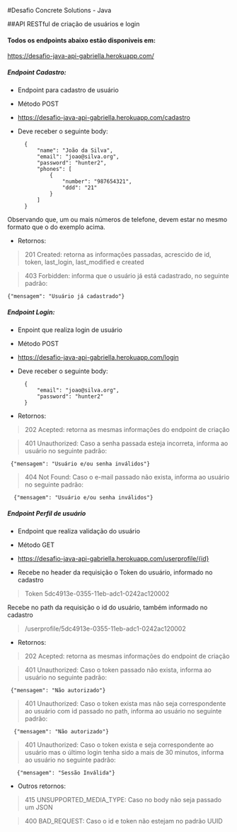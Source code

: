 #Desafio Concrete Solutions - Java 

##API RESTful de criação de usuários e login

#### Todos os endpoints abaixo estão disponiveis em: 
https://desafio-java-api-gabriella.herokuapp.com/


##### Endpoint Cadastro:

- Endpoint para cadastro de usuário

- Método POST

- https://desafio-java-api-gabriella.herokuapp.com/cadastro

- Deve receber o seguinte body:

    
        {
            "name": "João da Silva",
            "email": "joao@silva.org",
            "password": "hunter2",
            "phones": [
                {
                    "number": "987654321",
                    "ddd": "21"
                }
            ]
        }
    
Observando que, um ou mais números de telefone, devem estar no mesmo formato que o do exemplo acima.
  
- Retornos:
> 201 Created: retorna as informações passadas, acrescido de id, token, last_login, last_modified e created 

> 403 Forbidden: informa que o usuário já está cadastrado, no seguinte padrão:
 
    {"mensagem": "Usuário já cadastrado"}


##### Endpoint Login:

- Enpoint que realiza login de usuário
  
- Método POST
 
- https://desafio-java-api-gabriella.herokuapp.com/login
 
- Deve receber o seguinte body:
 
 
        {
            "email": "joao@silva.org",
            "password": "hunter2"
        }
        
- Retornos:
 > 202 Acepted: retorna as mesmas informações do endpoint de criação 
 
 > 401 Unauthorized: Caso a senha passada esteja incorreta, informa ao usuário no seguinte padrão:
  
     {"mensagem": "Usuário e/ou senha inválidos"}
     
  > 404 Not Found: Caso o e-mail passado não exista, informa ao usuário no seguinte padrão:
   
      {"mensagem": "Usuário e/ou senha inválidos"}
      
##### Endpoint Perfil de usuário
 
- Endpoint que realiza validação do usuário

- Método GET

- https://desafio-java-api-gabriella.herokuapp.com/userprofile/{id}

- Recebe no header da requisição o Token do usuário, informado no cadastro
> Token 5dc4913e-0355-11eb-adc1-0242ac120002 
            
Recebe no path da requisição o id do usuário, também informado no cadastro
> /userprofile/5dc4913e-0355-11eb-adc1-0242ac120002

- Retornos:

> 202 Acepted: retorna as mesmas informações do endpoint de criação 
 
> 401 Unauthorized: Caso o token passado não exista, informa ao usuário no seguinte padrão:
  
     {"mensagem": "Não autorizado"}
     
> 401 Unauthorized: Caso o token exista mas não seja correspondente ao usuário com id passado no path, informa ao usuário no seguinte padrão:
   
      {"mensagem": "Não autorizado"}
 
 > 401 Unauthorized: Caso o token exista e seja correspondente ao usuário mas o último login tenha sido a mais de 30 minutos, informa ao usuário no seguinte padrão:
    
       {"mensagem": "Sessão Inválida"}
       
- Outros retornos:

> 415 UNSUPPORTED_MEDIA_TYPE: Caso no body não seja passado um JSON


> 400 BAD_REQUEST: Caso o id e token não estejam no padrão UUID